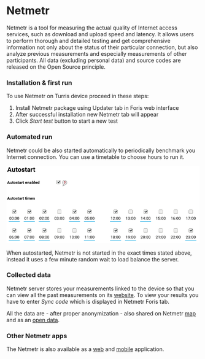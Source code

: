 Netmetr
=========================

Netmetr is a tool for measuring the actual quality of Internet access services,
such as download and upload speed and latency. It allows users to perform
thorough and detailed testing and get
comprehensive information not only about the status of their particular connection,
but also analyze previous measurements and especially measurements of other
participants. All data (excluding personal data) and source codes are released on
the Open Source principle.

### Installation & first run

To use Netmetr on Turris device proceed in these steps:

1. Install Netmetr package using Updater tab in Foris web interface
2. After successful installation new Netmetr tab will appear
3. Click *Start test* button to start a new test

### Automated run

Netmetr could be also started automatically to periodically benchmark you Internet
connection. You can use a timetable to choose hours to run it.

![timetable](netmetr_autostart.png)

When autostarted, Netmetr is not started in the exact times stated above, instead
it uses a few minute random wait to load balance the server.

### Collected data

Netmetr server stores your measurements linked to the device so that you can view
all the past measurements on its [website](https://www.netmetr.cz/en/my.html). To
view your results you have to enter *Sync code* which is displayed in Netmetr
Foris tab.

All the data are - after proper anonymization - also shared on Netmetr
[map](https://www.netmetr.cz/en/map.html) and as an
[open data](https://www.netmetr.cz/en/open-data.html).

### Other Netmetr apps

The Netmetr is also available as a [web](https://www.netmetr.cz/en/test.html) and
[mobile](https://play.google.com/store/apps/details?id=cz.nic.netmetr) application.
